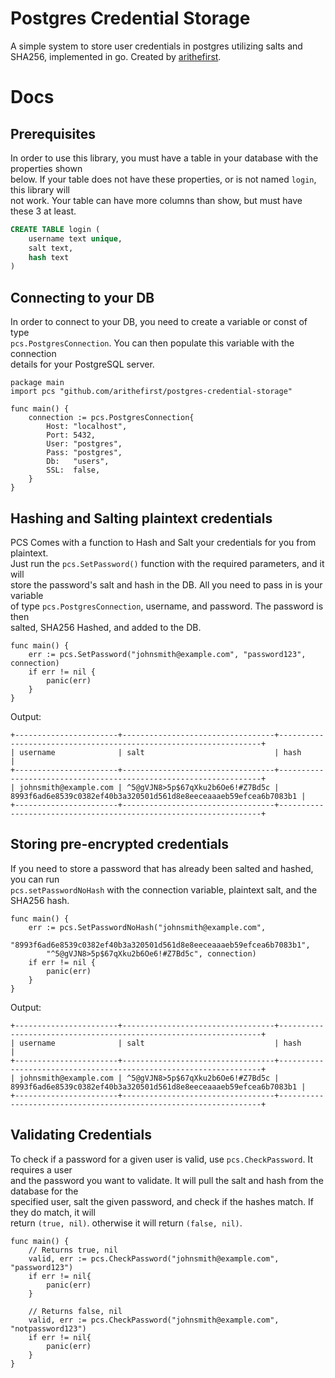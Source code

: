 # Postgres Credential Storage
A simple system to store user credentials in postgres utilizing salts and SHA256, 
implemented in go. Created by [arithefirst](https://arithefirst.com).
# Docs
## Prerequisites
In order to use this library, you must have a table in your database with the properties shown<br> 
below. If your table does not have these properties, or is not named `login`, this library will<br>
not work. Your table can have more columns than show, but must have these 3 at least.
```SQL
CREATE TABLE login (
    username text unique,
    salt text,
    hash text
)
```

## Connecting to your DB
In order to connect to your DB, you need to create a variable or const of type<br>
`pcs.PostgresConnection`. You can then populate this variable with the connection<br>
details for your PostgreSQL server.

```golang
package main
import pcs "github.com/arithefirst/postgres-credential-storage"

func main() {
	connection := pcs.PostgresConnection{
		Host: "localhost",
		Port: 5432,
		User: "postgres",
		Pass: "postgres",
		Db:   "users",
		SSL:  false,
	}
}
```

## Hashing and Salting plaintext credentials
PCS Comes with a function to Hash and Salt your credentials for you from plaintext.<br> 
Just run the `pcs.SetPassword()` function with the required parameters, and it will<br>
store the password's salt and hash in the DB. All you need to pass in is your variable <br>
of type `pcs.PostgresConnection`, username, and password. The password is then <br>
salted, SHA256 Hashed, and added to the DB.

```golang
func main() {
	err := pcs.SetPassword("johnsmith@example.com", "password123", connection)
	if err != nil {
		panic(err)
	}
}
```
Output:
```
+-----------------------+----------------------------------+------------------------------------------------------------------+
| username              | salt                             | hash                                                             |
+-----------------------+----------------------------------+------------------------------------------------------------------+
| johnsmith@example.com | ^5@gVJN8>5p$67qXku2b6Oe6!#Z7Bd5c | 8993f6ad6e8539c0382ef40b3a320501d561d8e8eeceaaaeb59efcea6b7083b1 |
+-----------------------+----------------------------------+------------------------------------------------------------------+
```

## Storing pre-encrypted credentials
If you need to store a password that has already been salted and hashed, you can run <br>
`pcs.setPasswordNoHash` with the connection variable, plaintext salt, and the SHA256 hash.
```golang
func main() {
	err := pcs.SetPasswordNoHash("johnsmith@example.com",
		"8993f6ad6e8539c0382ef40b3a320501d561d8e8eeceaaaeb59efcea6b7083b1",
		"^5@gVJN8>5p$67qXku2b6Oe6!#Z7Bd5c", connection)
	if err != nil {
		panic(err)
	}
}
```
Output:
```
+-----------------------+----------------------------------+------------------------------------------------------------------+
| username              | salt                             | hash                                                             |
+-----------------------+----------------------------------+------------------------------------------------------------------+
| johnsmith@example.com | ^5@gVJN8>5p$67qXku2b6Oe6!#Z7Bd5c | 8993f6ad6e8539c0382ef40b3a320501d561d8e8eeceaaaeb59efcea6b7083b1 |
+-----------------------+----------------------------------+------------------------------------------------------------------+
```

## Validating Credentials
To check if a password for a given user is valid, use `pcs.CheckPassword`. It requires a user<br>
and the password you want to validate. It will pull the salt and hash from the database for the<br>
specified user, salt the given password, and check if the hashes match. If they do match, it will<br>
return `(true, nil)`. otherwise it will return `(false, nil)`.
```golang
func main() {
    // Returns true, nil 
    valid, err := pcs.CheckPassword("johnsmith@example.com", "password123")
    if err != nil{
        panic(err)
    }
	
    // Returns false, nil
    valid, err := pcs.CheckPassword("johnsmith@example.com", "notpassword123")
    if err != nil{
        panic(err)
    }
} 
```